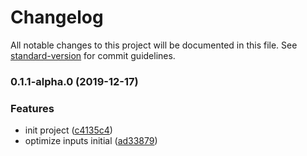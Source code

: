 # Changelog

All notable changes to this project will be documented in this file. See [standard-version](https://github.com/conventional-changelog/standard-version) for commit guidelines.

### 0.1.1-alpha.0 (2019-12-17)


### Features

* init project ([c4135c4](https://github.com/serverless-tencent/tencent-flask/commit/c4135c41512d68203eca2aedd63b4be5f8960e84))
* optimize inputs initial ([ad33879](https://github.com/serverless-tencent/tencent-flask/commit/ad33879fb81f15815789f70980857143d7427389))
